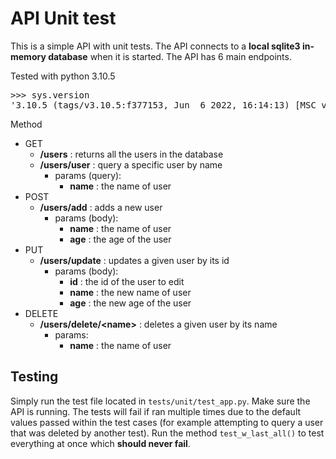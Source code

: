 # API Unit test

This is a simple API with unit tests. The API connects to a
**local sqlite3 in-memory database** when it is started.
The API has 6 main endpoints.

Tested with python 3.10.5
<pre>
>>> sys.version
'3.10.5 (tags/v3.10.5:f377153, Jun  6 2022, 16:14:13) [MSC v.1929 64 bit (AMD64)]'
</pre>

Method

- GET
    - **/users** : returns all the users in the database
    - **/users/user** : query a specific user by name
        - params (query):
            - **name** : the name of user
- POST
    - **/users/add** : adds a new user
        - params (body):
            - **name** : the name of user
            - **age** : the age of the user
- PUT
    - **/users/update** : updates a given user by its id
        - params (body):
            - **id** : the id of the user to edit
            - **name** : the new name of user
            - **age** : the new age of the user
- DELETE
    - **/users/delete/&lt;name&gt;** : deletes a given user by its name
        - params:
            - **name** : the name of user

## Testing

Simply run the test file located in ``tests/unit/test_app.py``. Make sure
the API is running. The tests will fail if ran multiple times due to the default values
passed within the test cases (for example attempting to query a user that was deleted by
another test). Run the method ``test_w_last_all()`` to test everything at once which **should never fail**.